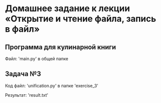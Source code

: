 # Домашнее задание к лекции «Открытие и чтение файла, запись в файл»

## Программа для кулинарной книги
Файл: 'main.py' в общей папке

## Задача №3
Код файл: 'unification.py' в папке 'exercise_3'  

Результат: 'result.txt'